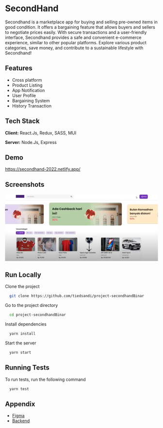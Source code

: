 # SecondHand

Secondhand is a marketplace app for buying and selling pre-owned items in good condition. It offers a bargaining feature that allows buyers and sellers to negotiate prices easily. With secure transactions and a user-friendly interface, Secondhand provides a safe and convenient e-commerce experience, similar to other popular platforms. Explore various product categories, save money, and contribute to a sustainable lifestyle with Secondhand!

## Features

- Cross platform
- Product Listing
- App Notification
- User Profile
- Bargaining System
- History Transaction

## Tech Stack

**Client:** React.Js, Redux, SASS, MUI

**Server:** Node.Js, Express

## Demo

https://secondhand-2022.netlify.app/

## Screenshots

![App Screenshot](public/demo.png)

## Run Locally

Clone the project

```bash
  git clone https://github.com/tiedsandi/project-secondhandBinar
```

Go to the project directory

```bash
  cd project-secondhandBinar
```

Install dependencies

```bash
  yarn install
```

Start the server

```bash
  yarn start
```

## Running Tests

To run tests, run the following command

```bash
  yarn test
```

## Appendix

<!-- Figma -->

- [Figma](https://www.figma.com/design/XO4Jl1CvPaGdDx08R9EOvJ/SecondHand?node-id=133-4762&t=Q6EsEWiELrZr4Av6-1)
- [Backend](https://github.com/aribrilliantsyah/seconndhand-finalproject)
